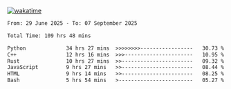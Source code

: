[![wakatime](https://wakatime.com/badge/user/879aea6b-e969-410f-b0b6-2bb4510bea6f.svg)](https://wakatime.com/@879aea6b-e969-410f-b0b6-2bb4510bea6f)
<!--START_SECTION:waka-->

```txt
From: 29 June 2025 - To: 07 September 2025

Total Time: 109 hrs 48 mins

Python             34 hrs 27 mins  >>>>>>>>-----------------   30.73 %
C++                12 hrs 16 mins  >>>----------------------   10.95 %
Rust               10 hrs 27 mins  >>-----------------------   09.32 %
JavaScript         9 hrs 27 mins   >>-----------------------   08.44 %
HTML               9 hrs 14 mins   >>-----------------------   08.25 %
Bash               5 hrs 54 mins   >------------------------   05.27 %
```

<!--END_SECTION:waka-->
